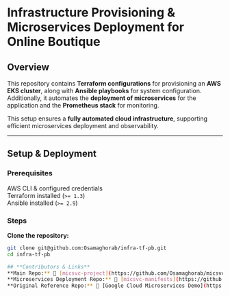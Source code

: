 # **Infrastructure Provisioning & Microservices Deployment for Online Boutique**  

## **Overview**  
This repository contains **Terraform configurations** for provisioning an **AWS EKS cluster**, along with **Ansible playbooks** for system configuration. Additionally, it automates the **deployment of microservices** for the application and the **Prometheus stack** for monitoring.  

This setup ensures a **fully automated cloud infrastructure**, supporting efficient microservices deployment and observability.  

---

## **Setup & Deployment**  
### **Prerequisites**  
AWS CLI & configured credentials  
Terraform installed (`>= 1.3`)  
Ansible installed (`>= 2.9`)  

### **Steps**  
**Clone the repository:**  
   ```sh
   git clone git@github.com:Osamaghorab/infra-tf-pb.git
   cd infra-tf-pb

## **Contributors & Links**  
**Main Repo:** 🔗 [micsvc-project](https://github.com/Osamaghorab/micsvc-project)  
 **Microservices Deployment Repo:** 🔗 [micsvc-manifests](https://github.com/Osamaghorab/micsvc-manifests)  
 **Original Reference Repo:** 🔗 [Google Cloud Microservices Demo](https://github.com/GoogleCloudPlatform/microservices-demo)  